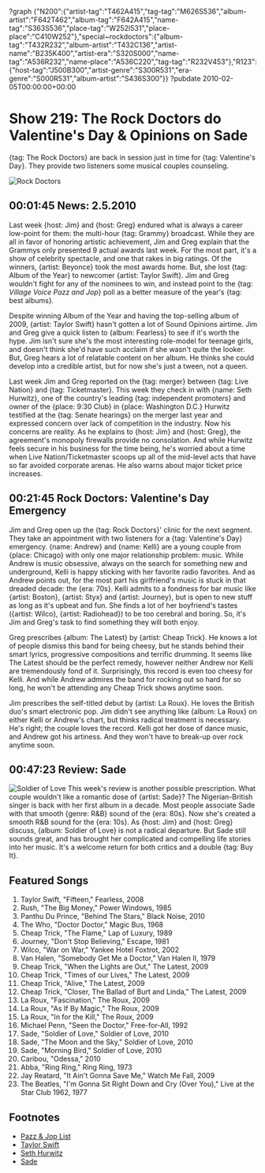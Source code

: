 ?graph {"N200":{"artist-tag":"T462A415","tag-tag":"M626S536","album-artist":"F642T462","album-tag":"F642A415","name-tag":"S363S536","place-tag":"W252I531","place-place":"C410W252"},"special~rockdoctors":{"album-tag":"T432R232","album-artist":"T432C136","artist-name":"B235K400","artist-era":"S320S000","name-tag":"A536R232","name-place":"A536C220","tag-tag":"R232V453"},"R123":{"host-tag":"J500B300","artist-genre":"S300R531","era-genre":"S000R531","album-artist":"S436S300"}}
?pubdate 2010-02-05T00:00:00+00:00

# Show 219: The Rock Doctors do Valentine's Day & Opinions on Sade
{tag: The Rock Doctors} are back in session just in time for {tag: Valentine's Day}. They provide two listeners some musical couples counseling.

![Rock Doctors](http://static.soundopinions.org/images/rockdocs/rockdocsnew.jpg)

## 00:01:45 News: 2.5.2010
Last week {host: Jim} and {host: Greg} endured what is always a career low-point for them: the multi-hour {tag: Grammy} broadcast. While they are all in favor of honoring artistic achievement, Jim and Greg explain that the Grammys only presented 9 actual awards last week. For the most part, it's a show of celebrity spectacle, and one that rakes in big ratings. Of the winners, {artist: Beyonce} took the most awards home. But, she lost {tag: Album of the Year} to newcomer {artist: Taylor Swift}. Jim and Greg wouldn't fight for any of the nominees to win, and instead point to the {tag: *Village Voice Pazz and Jop*} poll as a better measure of the year's {tag: best albums}.

Despite winning Album of the Year and having the top-selling album of 2009, {artist: Taylor Swift} hasn't gotten a lot of Sound Opinions airtime. Jim and Greg give a quick listen to {album: Fearless} to see if it's worth the hype. Jim isn't sure she's the most interesting role-model for teenage girls, and doesn't think she'd have such acclaim if she wasn't quite the looker. But, Greg hears a lot of relatable content on her album. He thinks she could develop into a credible artist, but for now she's just a tween, not a queen.

Last week Jim and Greg reported on the {tag: merger} between {tag: Live Nation} and {tag: Ticketmaster}. This week they check in with {name: Seth Hurwitz}, one of the country's leading {tag: independent promoters} and owner of the {place: 9:30 Club} in {place: Washington D.C.} Hurwitz testified at the {tag: Senate hearings} on the merger last year and expressed concern over lack of competition in the industry. Now his concerns are reality. As he explains to {host: Jim} and {host: Greg}, the agreement's monopoly firewalls provide no consolation. And while Hurwitz feels secure in his business for the time being, he's worried about a time when Live Nation/Ticketmaster scoops up all of the mid-level acts that have so far avoided corporate arenas. He also warns about major ticket price increases.

## 00:21:45 Rock Doctors: Valentine's Day Emergency
Jim and Greg open up the {tag: Rock Doctors}' clinic for the next segment. They take an appointment with two listeners for a {tag: Valentine's Day} emergency. {name: Andrew} and {name: Kelli} are a young couple from {place: Chicago} with only one major relationship problem: music. While Andrew is music obsessive, always on the search for something new and underground, Kelli is happy sticking with her favorite radio favorites. And as Andrew points out, for the most part his girlfriend's music is stuck in that dreaded decade: the {era: 70s}. Kelli admits to a fondness for bar music like {artist: Boston}, {artist: Styx} and {artist: Journey}, but is open to new stuff as long as it's upbeat and fun. She finds a lot of her boyfriend's tastes ({artist: Wilco}, {artist: Radiohead}) to be too cerebral and boring. So, it's Jim and Greg's task to find something they will both enjoy.

Greg prescribes {album: The Latest} by {artist: Cheap Trick}. He knows a lot of people dismiss this band for being cheesy, but he stands behind their smart lyrics, progressive compositions and terrific drumming. It seems like The Latest should be the perfect remedy, however neither Andrew nor Kelli are tremendously fond of it. Surprisingly, this record is even too cheesy for Kelli. And while Andrew admires the band for rocking out so hard for so long, he won't be attending any Cheap Trick shows anytime soon.

Jim prescribes the self-titled debut by {artist: La Roux}. He loves the British duo's smart electronic pop. Jim didn't see anything like {album: La Roux} on either Kelli or Andrew's chart, but thinks radical treatment is necessary. He's right; the couple loves the record. Kelli got her dose of dance music, and Andrew got his artiness. And they won't have to break-up over rock anytime soon.

## 00:47:23 Review: Sade
![Soldier of Love](http://is3.mzstatic.com/image/thumb/Music/v4/ed/67/a6/ed67a6df-2dad-a597-0cd2-b138100a9edf/source/600x600bb.jpg "475591/349971711")
This week's review is another possible prescription. What couple wouldn't like a romantic dose of {artist: Sade}? The Nigerian-British singer is back with her first album in a decade. Most people associate Sade with that smooth {genre: R&B} sound of the {era: 80s}. Now she's created a smooth R&B sound for the {era: 10s}. As {host: Jim} and {host: Greg} discuss, {album: Soldier of Love} is not a radical departure. But Sade still sounds great, and has brought her complicated and compelling life stories into her music. It's a welcome return for both critics and a double {tag: Buy It}.


## Featured Songs
1. Taylor Swift, "Fifteen," Fearless, 2008
2. Rush, "The Big Money," Power Windows, 1985
3. Panthu Du Prince, "Behind The Stars," Black Noise, 2010
4. The Who, "Doctor Doctor," Magic Bus, 1968
5. Cheap Trick, "The Flame," Lap of Luxury, 1989
6. Journey, "Don't Stop Believing," Escape, 1981
7. Wilco, "War on War," Yankee Hotel Foxtrot, 2002
8. Van Halen, "Somebody Get Me a Doctor," Van Halen II, 1979
9. Cheap Trick, "When the Lights are Out," The Latest, 2009
10. Cheap Trick, "Times of our Lives," The Latest, 2009
11. Cheap Trick, "Alive," The Latest, 2009
12. Cheap Trick, "Closer, The Ballad of Burt and Linda," The Latest, 2009
13. La Roux, "Fascination," The Roux, 2009
14. La Roux, "As If By Magic," The Roux, 2009 
15. La Roux, "In for the Kill," The Roux, 2009
16. Michael Penn, "Seen the Doctor," Free-for-All, 1992 
17. Sade, "Soldier of Love," Soldier of Love, 2010 
18. Sade, "The Moon and the Sky," Soldier of Love, 2010
19. Sade, "Morning Bird," Soldier of Love, 2010
20. Caribou, "Odessa," 2010
21. Abba, "Ring Ring," Ring Ring, 1973
22. Jay Reatard, "It Ain't Gonna Save Me," Watch Me Fall, 2009
23. The Beatles, "I'm Gonna Sit Right Down and Cry (Over You)," Live at the Star Club 1962, 1977


## Footnotes
- [Pazz & Jop List](http://www.villagevoice.com/pazznjop/albums/2010)
- [Taylor Swift](http://taylorswift.com/)
- [Seth Hurwitz](http://www.washingtonian.com/2014/10/28/how-the-930-clubs-seth-hurwitz-built-a-live-music-empire/)
- [Sade](http://www.sade.com/gb/home/)
